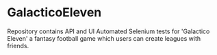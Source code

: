 # GalacticoEleven
Repository contains API and UI Automated Selenium tests for 'Galactico Eleven' a fantasy football game which users can create leagues with friends.
